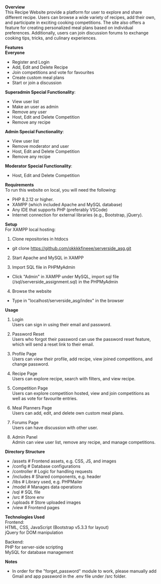 **Overview**  
This Recipe Website provide a platform for user to explore and share different recipe. Users can browse a wide variety of recipes, add their own, and participate in exciting cooking competitions. The site also offers a feature for creating personalized meal plans based on individual preferences. Additionally, users can join discussion forums to exchange cooking tips, tricks, and culinary experiences.  

**Features**  
**Everyone**  
- Register and Login  
- Add, Edit and Delete Recipe  
- Join competitions and vote for favourites  
- Create custom meal plans  
- Start or join a discussion  

**Superadmin Special Functionality**:  
- View user list  
- Make an user as admin  
- Remove any user  
- Host, Edit and Delete Competition  
- Remove any recipe  

**Admin Special Functionality**:  
- View user list  
- Remove moderator and user  
- Host, Edit and Delete Competition  
- Remove any recipe  

**Moderator Special Functionality**:  
- Host, Edit and Delete Competition  

**Requirements**  
To run this website on local, you will need the following:  
- PHP 8.2.12 or higher.  
- XAMPP (which included Apache and MySQL database)
- Any IDE that supports PHP (preferably VSCode)  
- Internet connection for external libraries (e.g., Bootstrap, jQuery).  

**Setup**  
For XAMPP local hosting:  
1. Clone repositories in htdocs  
- git clone https://github.com/okkkkfineee/serverside_asg.git  

2. Start Apache and MySQL in XAMPP  

3. Import SQL file in PHPMyAdmin  
- Click "Admin" in XAMPP under MySQL, import sql file (/sql/serverside_assignment.sql) in the PHPMyAdmin  

4. Browse the website  
- Type in "localhost/serverside_asg/index" in the browser  

**Usage**  
1. Login  
Users can sign in using their email and password.  

2. Password Reset  
Users who forgot their password can use the password reset feature, which will send a reset link to their email.  

3. Profile Page  
Users can view their profile, add recipe, view joined competitions, and change password.  

4. Recipe Page  
Users can explore recipe, search with filters, and view recipe.  

5. Competition Page  
Users can explore competition hosted, view and join competitions as well as vote for favourite entries.  

6. Meal Planners Page  
Users can add, edit, and delete own custom meal plans.  

7. Forums Page  
Users can have discussion with other user.  

8. Admin Panel  
Admin can view user list, remove any recipe, and manage competitions.  

**Directory Structure**  
- /assets                # Frontend assets, e.g. CSS, JS, and images  
- /config                # Database configurations  
- /controller            # Logic for handling requests  
- /includes              # Shared components, e.g. header  
- /libs                  # Library used, e.g. PHPMailer  
- /model                 # Manages data operations  
- /sql                   # SQL file  
- /src                   # Store env  
- /uploads               # Store uploaded images  
- /view                  # Frontend pages

**Technologies Used**  
Frontend:  
HTML, CSS, JavaScript (Bootstrap v5.3.3 for layout)  
jQuery for DOM manipulation

Backend:  
PHP for server-side scripting  
MySQL for database management

**Notes**  
- In order for the "forget_password" module to work, please manually add Gmail and app password in the .env file under /src folder.  
